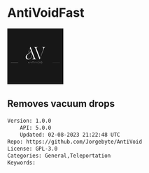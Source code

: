 # AntiVoidFast
<img src="https://raw.githubusercontent.com/Jorgebyte/AntiVoid/08174e530a35cd49b45dfc9224249db5eb2967ae/icon.png" width="128" height="128" />

## Removes vacuum drops
```properties
Version: 1.0.0
    API: 5.0.0
    Updated: 02-08-2023 21:22:48 UTC
Repo: https://github.com/Jorgebyte/AntiVoid
License: GPL-3.0
Categories: General,Teleportation
Keywords: 
```